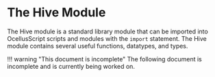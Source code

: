 # The Hive Module

The Hive module is a standard library module that can be imported into OcellusScript scripts and modules with the `import` statement. The Hive module contains several useful functions, datatypes, and types.

!!! warning "This document is incomplete"
    The following document is incomplete and is currently being worked on.